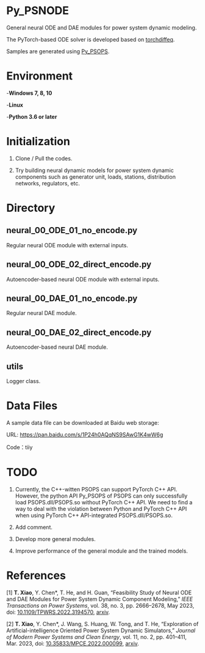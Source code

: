 # Py_PSNODE
General neural ODE and DAE modules for power system dynamic modeling. 

The PyTorch-based ODE solver is developed based on [torchdiffeq](https://github.com/rtqichen/torchdiffeq).

Samples are generated using [Py_PSOPS](https://github.com/xxh0523/Py_PSOPS).

# Environment
-**Windows 7, 8, 10**

-**Linux**

-**Python 3.6 or later**

# Initialization
1.  Clone / Pull the codes.

2.  Try building neural dynamic models for power system dynamic components such as generator unit, loads, stations, distribution networks, regulators, etc. 

# Directory
## neural_00_ODE_01_no_encode.py
Regular neural ODE module with external inputs.

## neural_00_ODE_02_direct_encode.py
Autoencoder-based neural ODE module with external inputs.

## neural_00_DAE_01_no_encode.py
Regular neural DAE module.

## neural_00_DAE_02_direct_encode.py
Autoencoder-based neural DAE module.

## utils
Logger class.

# Data Files

A sample data file can be downloaded at Baidu web storage:

URL: https://pan.baidu.com/s/1P24h0AQqNS9SAwG1K4wW6g

Code：tiiy

# TODO
1. Currently, the C++-witten PSOPS can support PyTorch C++ API. However, the python API Py_PSOPS of PSOPS can only successfully load PSOPS.dll/PSOPS.so without PyTorch C++ API. We need to find a way to deal with the violation between Python and PyTorch C++ API when using PyTorch C++ API-integrated PSOPS.dll/PSOPS.so. 

2. Add comment.

3. Develop more general modules. 

4. Improve performance of the general module and the trained models. 

# References
[1] **T. Xiao**, Y. Chen*, T. He, and H. Guan, “Feasibility Study of Neural ODE and DAE Modules for Power System Dynamic Component Modeling,” *IEEE Transactions on Power Systems*, vol. 38, no. 3, pp. 2666–2678, May 2023, doi: [10.1109/TPWRS.2022.3194570](https://ieeexplore.ieee.org/document/9844253), [arxiv](https://arxiv.org/abs/2110.12981).

[2] **T. Xiao**, Y. Chen*, J. Wang, S. Huang, W. Tong, and T. He, “Exploration of Artificial-intelligence Oriented Power System Dynamic Simulators,” *Journal of Modern Power Systems and Clean Energy*, vol. 11, no. 2, pp. 401–411, Mar. 2023, doi: [10.35833/MPCE.2022.000099](https://ieeexplore.ieee.org/document/9833418), [arxiv](http://arxiv.org/abs/2110.00931).
